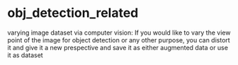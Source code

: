 # obj_detection_related
varying image dataset via computer vision:
If you would like to vary the view point of the image for object detection or any other purpose,
you can distort it and give it a new prespective and save it as either augmented data or use it as dataset
